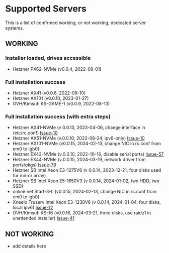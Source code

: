 # Supported Servers
This is a list of confirmed working, or not working, dedicated server systems.

## WORKING

### Installer loaded, drives accessible
* Hetzner PX62-NVMe (v0.0.4, 2022-08-01)

### Full installation success
* Hetzner AX41 (v0.0.6, 2022-08-10)
* Hetzner AX101 (v0.0.10, 2023-01-27)
* OVH/Kimsufi KS-GAME-1 (v0.0.9, 2022-08-13)

### Full installation success (with extra steps)
* Hetzner AX41-NVMe (v 0.0.10, 2023-04-06, change interface in /etc/rc.conf) [Issue-10](https://github.com/depenguin-me/depenguin-run/issues/10#issuecomment-1225893163)
* Hetzner AX51-NVMe (v.0.0.10, 2022-08-24, ipv6-only) [Issue-10](https://github.com/depenguin-me/depenguin-run/issues/10)
* Hetzner AX101-NVMe (v0.0.15, 2024-02-13, change NIC in rc.conf from em0 to igb0)
* Hetzner EX43-NVMe (v.0.0.10, 2022-10-16, disable serial ports) [Issue-57](https://github.com/depenguin-me/depenguin-run/issues/57)
* Hetzner EX44-NVMe (v.0.0.15, 2024-03-19, network driver from ports/pkgs) [Issue-79](https://github.com/depenguin-me/depenguin-run/issues/79)
* Hetzner SB Intel Xeon E3-1275V6 (v 0.0.14, 2023-12-21, four disks used for mirror array)
* Hetzner SB Intel Xeon E5-1650V3 (v 0.0.14, 2024-01-02, two HDD, two SSD)
* online.net Start-3-L (v0.0.15, 2024-02-13, change NIC in rc.conf from em0 to igb0)
* Xneelo Truserv Intel Xeon E3-1230V6 (v 0.0.14, 2024-01-04, four disks, local ipv6) [Issue-12](https://github.com/depenguin-me/depenguin-run/issues/12#issuecomment-1877658404)
* OVH/Kimsufi KS-16 (v0.0.16, 2024-03-21, three disks, use raidz1 in unattended installer) [Issue-41](https://github.com/depenguin-me/depenguin-run/issues/41#issuecomment-2011833543)

## NOT WORKING
* add details here
